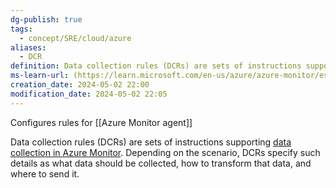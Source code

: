 ```yaml
---
dg-publish: true
tags:
  - concept/SRE/cloud/azure
aliases:
  - DCR
definition: Data collection rules (DCRs) are sets of instructions supporting data collection in Azure Monitor  agent
ms-learn-url: (https://learn.microsoft.com/en-us/azure/azure-monitor/essentials/data-collection-rule-overview?tabs=portal)
creation_date: 2024-05-02 22:00
modification_date: 2024-05-02 22:05
---
```


Configures rules for [[Azure Monitor agent]]

Data collection rules (DCRs) are sets of instructions supporting [data collection in Azure Monitor](https://learn.microsoft.com/en-us/azure/azure-monitor/essentials/data-collection).
Depending on the scenario, DCRs specify such details as what data should be collected, how to transform that data, and where to send it.